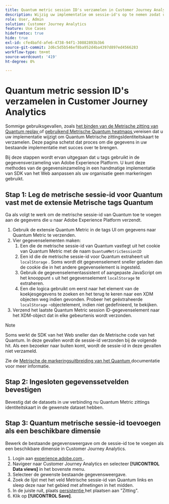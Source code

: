 ```yaml
---
title: Quantum metric session ID's verzamelen in Customer Journey Analytics
description: Wijzig uw implementatie om sessie-id's op te nemen zodat u deze kunt analyseren in Customer Journey Analytics.
role: User, Admin
solution: Customer Journey Analytics
feature: Use Cases
hidefromtoc: true
hide: true
exl-id: cfe4bafd-afe6-4738-94f1-30882893b3b6
source-git-commit: 2d6c5d5b546ef8ba952d4ba4397d897ed4566283
workflow-type: tm+mt
source-wordcount: '419'
ht-degree: 0%

---
```


# Quantum metric session ID&#39;s verzamelen in Customer Journey Analytics

Sommige gebruiksgevallen, zoals [ het binden van de Metrische zitting van Quantum replay ](tie-session-replays.md) of [ gebruikend Metrische Quantum heatmaps ](heatmap.md) vereisen dat u uw implementatie wijzigt om Quantum Metrische zittingsIdentiteitskaart te verzamelen. Deze pagina schetst dat proces om die gegevens in uw bestaande implementatie met succes over te brengen.

Bij deze stappen wordt ervan uitgegaan dat u tags gebruikt in de gegevensverzameling van Adobe Experience Platform. U kunt deze methodes van de gegevensinzameling in een handmatige implementatie van SDK van het Web aanpassen als uw organisatie geen markeringen gebruikt.

## Stap 1: Leg de metrische sessie-id voor Quantum vast met de extensie Metrische tags Quantum

Ga als volgt te werk om de metrische sessie-id van Quantum toe te voegen aan de gegevens die u naar Adobe Experience Platform verzendt.

1. Gebruik de extensie Quantum Metric in de tags UI om gegevens naar Quantum Metric te verzenden.
1. Vier gegevenselementen maken:
   1. Een die de metrische sessie-id van Quantum vastlegt uit het cookie van Quantum Metric met de naam `QuantumMetricSessionID`
   1. Een id die de metrische sessie-id voor Quantum extraheert uit `localStorage` . Soms wordt dit gegevenselement sneller geladen dan de cookie die in het andere gegevenselement is ingesteld.
   1. Gebruik de gegevenselementassistent of aangepaste JavaScript om het knooppunt `s` uit het gegevenselement `localStorage` te extraheren.
   1. Een die logica gebruikt om eerst naar het element van de koekjesgegevens te zoeken en het terug te keren naar een XDM objecten weg indien gevonden. Probeer het geëxtraheerde `localStorage` -objectelement, indien niet gedefinieerd, te bekijken.
1. Verzend het laatste Quantum Metric session ID-gegevenselement naar het XDM-object dat in elke gebeurtenis wordt verzonden.

>[!NOTE]
>Soms werkt de SDK van het Web sneller dan de Metrische code van het Quantum. In deze gevallen wordt de sessie-id verzonden bij de volgende hit. Als een bezoeker naar buiten komt, wordt de sessie-id in deze gevallen niet verzameld.

Zie de [ Metrische de markeringsuitbreiding van het Quantum ](https://experienceleague.adobe.com/en/docs/experience-platform/destinations/catalog/analytics/quantum-metric) documentatie voor meer informatie.

## Stap 2: Ingesloten gegevenssetvelden bevestigen

Bevestig dat de datasets in uw verbinding nu Quantum Metric zittings identiteitskaart in de gewenste dataset hebben.

## Stap 3: Quantum metrische sessie-id toevoegen als een beschikbare dimensie

Bewerk de bestaande gegevensweergave om de sessie-id toe te voegen als een beschikbare dimensie in Customer Journey Analytics.

1. Login aan [ experience.adobe.com ](https://experience.adobe.com).
1. Navigeer naar Customer Journey Analytics en selecteer **[!UICONTROL Data views]** in het bovenste menu.
1. Selecteer de gewenste bestaande gegevensweergave.
1. Zoek de lijst met het veld Metrische sessie-id van Quantum links en sleep deze naar het gebied met afmetingen in het midden.
1. In de juiste ruit, plaats [ persistentie ](/help/data-views/component-settings/persistence.md) het plaatsen aan &quot;Zitting&quot;.
1. Klik op **[!UICONTROL Save]**.


